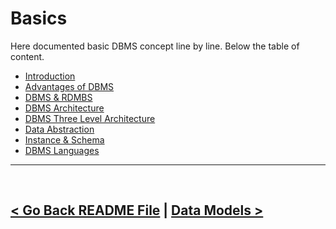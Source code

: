 Basics
=======
Here documented basic DBMS concept line by line. Below the table of content.

- [Introduction](./01.introduction.md)
- [Advantages of DBMS](./02.advantages_of_dbms.md)
- [DBMS & RDMBS](./03.dbms_and_rdbms.md)
- [DBMS Architecture](./04.dbms_architecture.md)
- [DBMS Three Level Architecture](./05.dbms_three_level_architecture.md)
- [Data Abstraction](./06.data_abstraction.md)
- [Instance & Schema](./07.instance_and_schema.md)
- [DBMS Languages](./08.dbms_languages.md)

<hr />
<br />

[< Go Back README File](./../README.md) | [Data Models >](./../01.Data_models/data_models.md)
----------------------------------------